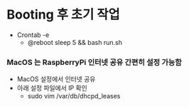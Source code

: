 # Booting 후 초기 작업

- Crontab -e
  - @reboot sleep 5 && bash run.sh  


### MacOS 는 RaspberryPi 인터넷 공유 간편히 설정 가능함
- MacOS 설정에서 인터넷 공유
- 아래 설정 파일에서 IP 확인
  - sudo vim /var/db/dhcpd_leases
   

